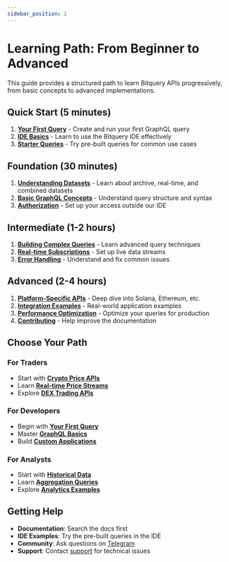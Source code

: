 ```yaml
---
sidebar_position: 2
---
```


# Learning Path: From Beginner to Advanced

This guide provides a structured path to learn Bitquery APIs progressively, from basic concepts to advanced implementations.

## Quick Start (5 minutes)

1. **[Your First Query](https://docs.bitquery.io/docs/start/first-query)** - Create and run your first GraphQL query
2. **[IDE Basics](https://docs.bitquery.io/docs/ide/query)** - Learn to use the Bitquery IDE effectively
3. **[Starter Queries](https://docs.bitquery.io/docs/start/starter-queries)** - Try pre-built queries for common use cases

## Foundation (30 minutes)

1. **[Understanding Datasets](https://docs.bitquery.io/docs/graphql/dataset/archive)** - Learn about archive, real-time, and combined datasets
2. **[Basic GraphQL Concepts](https://docs.bitquery.io/docs/graphql/introduction)** - Understand query structure and syntax
3. **[Authorization](https://docs.bitquery.io/docs/authorisation/how-to-generate)** - Set up your access outside our IDE

## Intermediate (1-2 hours)

1. **[Building Complex Queries](https://docs.bitquery.io/docs/graphql/query)** - Learn advanced query techniques
2. **[Real-time Subscriptions](https://docs.bitquery.io/docs/start/starter-subscriptions)** - Set up live data streams
3. **[Error Handling](https://docs.bitquery.io/docs/start/errors)** - Understand and fix common issues

## Advanced (2-4 hours)

1. **[Platform-Specific APIs](https://docs.bitquery.io/docs/blockchain/Solana/)** - Deep dive into Solana, Ethereum, etc.
2. **[Integration Examples](https://docs.bitquery.io/docs/usecases/)** - Real-world application examples
3. **[Performance Optimization](https://docs.bitquery.io/docs/graphql/performance)** - Optimize your queries for production
4. **[Contributing](https://docs.bitquery.io/docs/contribution-guidelines)** - Help improve the documentation

## Choose Your Path

### For Traders

- Start with **[Crypto Price APIs](https://docs.bitquery.io/docs/start/starter-queries#crypto-price-apis)**
- Learn **[Real-time Price Streams](https://docs.bitquery.io/docs/start/starter-subscriptions)**
- Explore **[DEX Trading APIs](https://docs.bitquery.io/docs/blockchain/Solana/solana-dextrades)**

### For Developers

- Begin with **[Your First Query](https://docs.bitquery.io/docs/start/first-query)**
- Master **[GraphQL Basics](https://docs.bitquery.io/docs/graphql/introduction)**
- Build **[Custom Applications](https://docs.bitquery.io/docs/usecases/)**

### For Analysts

- Start with **[Historical Data](https://docs.bitquery.io/docs/graphql/dataset/archive)**
- Learn **[Aggregation Queries](https://docs.bitquery.io/docs/graphql/aggregation)**
- Explore **[Analytics Examples](https://docs.bitquery.io/docs/examples/)**

## Getting Help

- **Documentation**: Search the docs first
- **IDE Examples**: Try the pre-built queries in the IDE
- **Community**: Ask questions on [Telegram](https://t.me/Bloxy_info)
- **Support**: Contact [support](https://support.bitquery.io/) for technical issues
